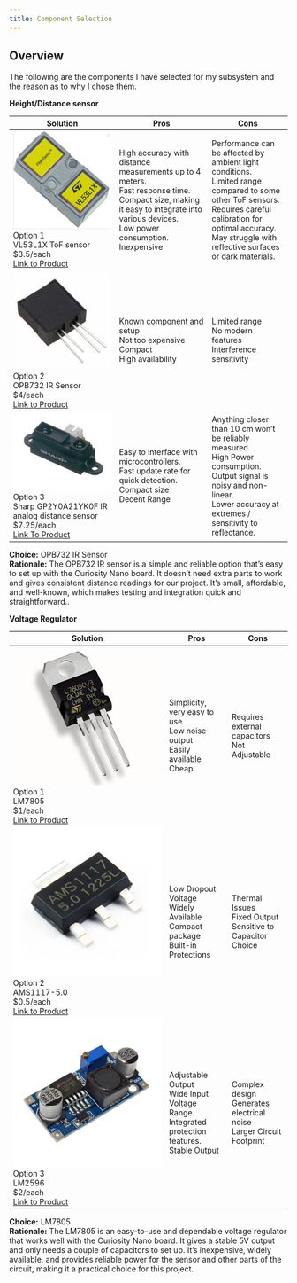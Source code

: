 ```yaml
---
title: Component Selection
---
```


## Overview

The following are the components I have selected for my subsystem and the reason as to why I chose them.

**Height/Distance sensor**

| Solution | Pros  | Cons |
| ----- | ----- | ----- |
| **![](image1.png)** Option 1<br> VL53L1X ToF sensor <br> $3.5/each <br> [Link to Product](https://www.futureelectronics.com/p/semiconductors--analog--sensors--time-off-flight-sensors/vl53l1cxv0fy-1-stmicroelectronics-3100441) | High accuracy with distance measurements up to 4 meters. <br> Fast response time.<br> Compact size, making it easy to integrate into various devices.<br> Low power consumption.<br> Inexpensive | Performance can be affected by ambient light conditions.<br> Limited range compared to some other ToF sensors.<br> Requires careful calibration for optimal accuracy.<br> May struggle with reflective surfaces or dark materials. |
| **![](image2.jpg)** Option 2 <br> OPB732 IR Sensor<br> $4/each<br> [Link to Product](https://www.onlinecomponents.com/en/productdetail/optek-technology-tt-electronics/opb732-51290988.html?msclkid=839b99712d5c180a0780f070a541179a&utm_source=bing&utm_medium=cpc&utm_campaign=Bing%20-%20Pmax%20-%20US%20-%20Low&utm_term=2332201602016770&utm_content=Other&gclid=839b99712d5c180a0780f070a541179a&gclsrc=3p.ds&gad_source=7&gad_campaignid=23052854090) | Known component and setup <br> Not too expensive <br> Compact <br> High availability | Limited range <br> No modern features <br> Interference sensitivity |
| **![](image3.png)** Option 3 <br> Sharp GP2Y0A21YK0F IR analog distance sensor <br> $7.25/each <br> [Link To Product](https://www.jameco.com/z/GP2Y0A21YK0F-Sharp-Electronic-Components-Sharp-IR-Distance-Sensor-GP2Y0A21YK0F-_2150256.html?CID=digipart) | Easy to interface with microcontrollers.<br> Fast update rate for quick detection.<br> Compact size <br> Decent Range | Anything closer than 10 cm won’t be reliably measured. <br> High Power consumption. <br> Output signal is noisy and non-linear. <br>Lower accuracy at extremes / sensitivity to reflectance. | 

**Choice:** OPB732 IR Sensor  
**Rationale:** The OPB732 IR sensor is a simple and reliable option that’s easy to set up with the Curiosity Nano board. It doesn’t need extra parts to work and gives consistent distance readings for our project. It’s small, affordable, and well-known, which makes testing and integration quick and straightforward..

**Voltage Regulator** 

| Solution | Pros | Cons |
| ----- | ----- | ----- |
| **![](image4.jpg)** Option 1 <br> LM7805 <br> $1/each <br> [Link to Product](https://www.digikey.com/en/products/detail/texas-instruments/LM7805CT-NOPB/3901929) | Simplicity, very easy to use <br> Low noise output <br> Easily available <br> Cheap | Requires external capacitors <br> Not Adjustable  |
| **![](image5.jpg)** Option 2 <br> AMS1117-5.0 <br> $0.5/each <br> [Link to Product](https://www.digikey.com/en/products/detail/evvo/AMS1117-5-0/24370130) | Low Dropout Voltage <br> Widely Available <br> Compact package <br> Built-in Protections | Thermal Issues <br> Fixed Output <br> Sensitive to Capacitor Choice |
| **![](image6.jpg)** Option 3 <br> LM2596 <br> $2/each <br> [Link to Product](https://www.ti.com/lit/ds/symlink/lm2596.pdf) | Adjustable Output <br> Wide Input Voltage Range.<br> Integrated protection features.<br> Stable Output | Complex design <br> Generates electrical noise<br> Larger Circuit Footprint   |

**Choice:** LM7805  
**Rationale:** The LM7805 is an easy-to-use and dependable voltage regulator that works well with the Curiosity Nano board. It gives a stable 5V output and only needs a couple of capacitors to set up. It’s inexpensive, widely available, and provides reliable power for the sensor and other parts of the circuit, making it a practical choice for this project.

